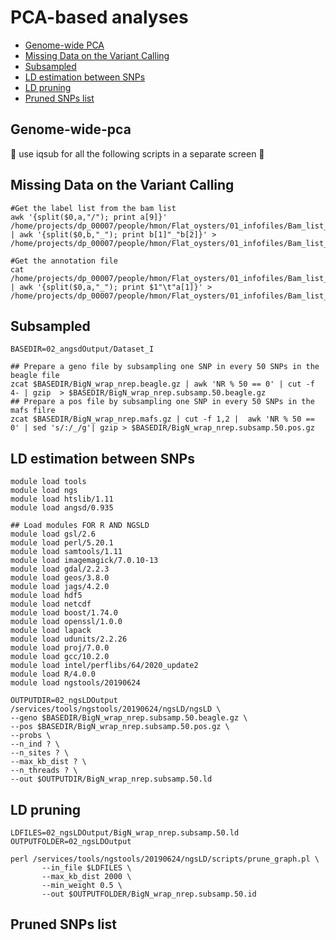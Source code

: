 PCA-based analyses
================

  - [Genome-wide PCA](#genome-wide-pca)
   - [Missing Data on the Variant Calling](#Missing-Data-on-the-Variant-Calling)
   - [Subsampled](#subsampled)
   - [LD estimation between SNPs](#LD-estimation-between-SNPs)
   - [LD pruning](#LD-pruning)
   - [Pruned SNPs list](#Pruned-SNPs-list)

## Genome-wide-pca
:oyster:    use iqsub for all the following scripts in a separate screen   :oyster:
## Missing Data on the Variant Calling
```
#Get the label list from the bam list
awk '{split($0,a,"/"); print a[9]}' /home/projects/dp_00007/people/hmon/Flat_oysters/01_infofiles/Bam_list_13dec21 | awk '{split($0,b,"_"); print b[1]"_"b[2]}' > /home/projects/dp_00007/people/hmon/Flat_oysters/01_infofiles/Bam_list_13dec21.labels
```
```
#Get the annotation file 
cat /home/projects/dp_00007/people/hmon/Flat_oysters/01_infofiles/Bam_list_13dec21.labels | awk '{split($0,a,"_"); print $1"\t"a[1]}' > /home/projects/dp_00007/people/hmon/Flat_oysters/01_infofiles/Bam_list_13dec21.annot
```
## Subsampled
``` 
BASEDIR=02_angsdOutput/Dataset_I

## Prepare a geno file by subsampling one SNP in every 50 SNPs in the beagle file
zcat $BASEDIR/BigN_wrap_nrep.beagle.gz | awk 'NR % 50 == 0' | cut -f 4- | gzip  > $BASEDIR/BigN_wrap_nrep.subsamp.50.beagle.gz
## Prepare a pos file by subsampling one SNP in every 50 SNPs in the mafs filre
zcat $BASEDIR/BigN_wrap_nrep.mafs.gz | cut -f 1,2 |  awk 'NR % 50 == 0' | sed 's/:/_/g'| gzip > $BASEDIR/BigN_wrap_nrep.subsamp.50.pos.gz
``` 


## LD estimation between SNPs
```
module load tools
module load ngs
module load htslib/1.11
module load angsd/0.935
```
```
## Load modules FOR R AND NGSLD
module load gsl/2.6
module load perl/5.20.1
module load samtools/1.11
module load imagemagick/7.0.10-13
module load gdal/2.2.3
module load geos/3.8.0
module load jags/4.2.0
module load hdf5
module load netcdf
module load boost/1.74.0
module load openssl/1.0.0
module load lapack
module load udunits/2.2.26
module load proj/7.0.0
module load gcc/10.2.0
module load intel/perflibs/64/2020_update2
module load R/4.0.0
module load ngstools/20190624
```
```
OUTPUTDIR=02_ngsLDOutput
/services/tools/ngstools/20190624/ngsLD/ngsLD \
--geno $BASEDIR/BigN_wrap_nrep.subsamp.50.beagle.gz \
--pos $BASEDIR/BigN_wrap_nrep.subsamp.50.pos.gz \
--probs \
--n_ind ? \
--n_sites ? \
--max_kb_dist ? \
--n_threads ? \
--out $OUTPUTDIR/BigN_wrap_nrep.subsamp.50.ld
```
## LD pruning
```
LDFILES=02_ngsLDOutput/BigN_wrap_nrep.subsamp.50.ld
OUTPUTFOLDER=02_ngsLDOutput
```
```
perl /services/tools/ngstools/20190624/ngsLD/scripts/prune_graph.pl \
       --in_file $LDFILES \
       --max_kb_dist 2000 \
       --min_weight 0.5 \
       --out $OUTPUTFOLDER/BigN_wrap_nrep.subsamp.50.id
```

## Pruned SNPs list

